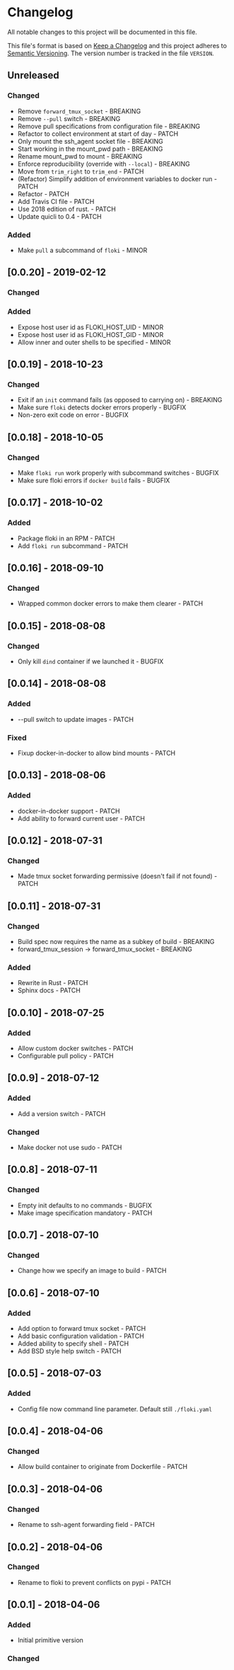 # Changelog

All notable changes to this project will be documented in this file.

This file's format is based on [Keep a Changelog](http://keepachangelog.com/)
and this project adheres to [Semantic Versioning](http://semver.org/). The
version number is tracked in the file `VERSION`.

## Unreleased
### Changed
- Remove `forward_tmux_socket` - BREAKING
- Remove `--pull` switch - BREAKING
- Remove pull specifications from configuration file - BREAKING
- Refactor to collect environment at start of day - PATCH
- Only mount the ssh_agent socket file - BREAKING
- Start working in the mount_pwd path - BREAKING
- Rename mount_pwd to mount - BREAKING
- Enforce reproducibility (override with `--local`) - BREAKING
- Move from `trim_right` to `trim_end` - PATCH
- (Refactor) Simplify addition of environment variables to docker run - PATCH
- Refactor - PATCH
- Add Travis CI file - PATCH
- Use 2018 edition of rust. - PATCH
- Update quicli to 0.4 - PATCH

### Added
- Make `pull` a subcommand of `floki` - MINOR

## [0.0.20] - 2019-02-12
### Changed

### Added
- Expose host user id as FLOKI_HOST_UID - MINOR
- Expose host user id as FLOKI_HOST_GID - MINOR
- Allow inner and outer shells to be specified - MINOR

## [0.0.19] - 2018-10-23
### Changed

- Exit if an `init` command fails (as opposed to carrying on) - BREAKING
- Make sure `floki` detects docker errors properly - BUGFIX
- Non-zero exit code on error - BUGFIX

## [0.0.18] - 2018-10-05
### Changed
- Make `floki run` work properly with subcommand switches - BUGFIX
- Make sure floki errors if `docker build` fails - BUGFIX

## [0.0.17] - 2018-10-02
### Added
- Package floki in an RPM - PATCH
- Add `floki run` subcommand - PATCH

## [0.0.16] - 2018-09-10
### Changed
- Wrapped common docker errors to make them clearer - PATCH

## [0.0.15] - 2018-08-08
### Changed
- Only kill `dind` container if we launched it - BUGFIX

## [0.0.14] - 2018-08-08
### Added
- --pull switch to update images - PATCH
### Fixed
- Fixup docker-in-docker to allow bind mounts - PATCH

## [0.0.13] - 2018-08-06
### Added
- docker-in-docker support - PATCH
- Add ability to forward current user - PATCH

## [0.0.12] - 2018-07-31
### Changed
- Made tmux socket forwarding permissive (doesn't fail if not found) - PATCH

## [0.0.11] - 2018-07-31
### Changed
- Build spec now requires the name as a subkey of build - BREAKING
- forward_tmux_session -> forward_tmux_socket - BREAKING

### Added
- Rewrite in Rust - PATCH
- Sphinx docs - PATCH

## [0.0.10] - 2018-07-25
### Added
- Allow custom docker switches - PATCH
- Configurable pull policy - PATCH

## [0.0.9] - 2018-07-12
### Added
- Add a version switch - PATCH

### Changed
- Make docker not use sudo - PATCH

## [0.0.8] - 2018-07-11
### Changed
- Empty init defaults to no commands - BUGFIX
- Make image specification mandatory - PATCH

## [0.0.7] - 2018-07-10
### Changed
- Change how we specify an image to build - PATCH

## [0.0.6] - 2018-07-10
### Added
- Add option to forward tmux socket - PATCH
- Add basic configuration validation - PATCH
- Added ability to specify shell - PATCH
- Add BSD style help switch - PATCH

## [0.0.5] - 2018-07-03
### Added
- Config file now command line parameter.  Default still `./floki.yaml`

## [0.0.4] - 2018-04-06
### Changed
- Allow build container to originate from Dockerfile - PATCH

## [0.0.3] - 2018-04-06
### Changed
- Rename to ssh-agent forwarding field - PATCH

## [0.0.2] - 2018-04-06
### Changed
- Rename to floki to prevent conflicts on pypi - PATCH

## [0.0.1] - 2018-04-06
### Added
- Initial primitive version
### Changed


